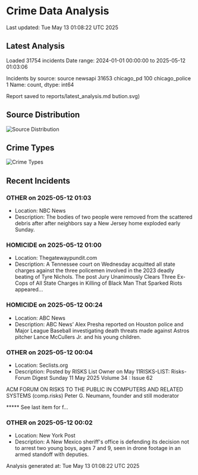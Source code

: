 # Crime Data Analysis
Last updated: Tue May 13 01:08:22 UTC 2025

## Latest Analysis

Loaded 31754 incidents
Date range: 2024-01-01 00:00:00 to 2025-05-12 01:03:06

Incidents by source:
source
newsapi           31653
chicago_pd          100
chicago_police        1
Name: count, dtype: int64

Report saved to reports/latest_analysis.md
bution.svg)

## Source Distribution
![Source Distribution](images/source_distribution.svg)

## Crime Types
![Crime Types](images/crime_types.svg)

## Recent Incidents

### OTHER on 2025-05-12 01:03
- Location: NBC News
- Description: The bodies of two people were removed from the scattered debris after after neighbors say a New Jersey home exploded early Sunday.


### HOMICIDE on 2025-05-12 01:00
- Location: Thegatewaypundit.com
- Description: A Tennessee court on Wednesday acquitted all state charges against the three policemen involved in the 2023 deadly beating of Tyre Nichols.
The post Jury Unanimously Clears Three Ex-Cops of All State Charges in Killing of Black Man That Sparked Riots appeared…


### HOMICIDE on 2025-05-12 00:24
- Location: ABC News
- Description: ABC News’ Alex Presha reported on Houston police and Major League Baseball investigating death threats made against Astros pitcher Lance McCullers Jr. and his young children.


### OTHER on 2025-05-12 00:04
- Location: Seclists.org
- Description: Posted by RISKS List Owner on May 11RISKS-LIST: Risks-Forum Digest Sunday 11 May 2025 Volume 34 : Issue 62

ACM FORUM ON RISKS TO THE PUBLIC IN COMPUTERS AND RELATED SYSTEMS (comp.risks)
Peter G. Neumann, founder and still moderator

***** See last item for f…


### OTHER on 2025-05-12 00:02
- Location: New York Post
- Description: A New Mexico sheriff's office is defending its decision not to arrest two young boys, ages 7 and 9, seen in drone footage in an armed standoff with deputies.

Analysis generated at: Tue May 13 01:08:22 UTC 2025
